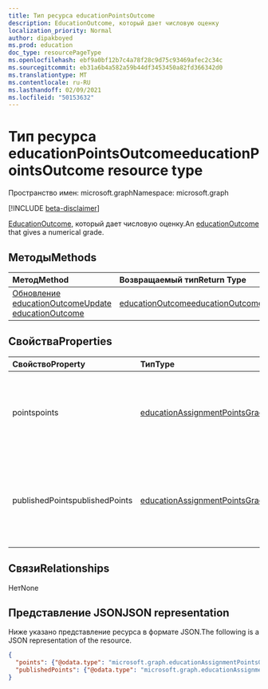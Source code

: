 ```yaml
---
title: Тип ресурса educationPointsOutcome
description: EducationOutcome, который дает числовую оценку
localization_priority: Normal
author: dipakboyed
ms.prod: education
doc_type: resourcePageType
ms.openlocfilehash: ebf9a0bf12b7c4a78f28c9d75c93469afec2c34c
ms.sourcegitcommit: eb31a6b4a582a59b44df3453450a82fd366342d0
ms.translationtype: MT
ms.contentlocale: ru-RU
ms.lasthandoff: 02/09/2021
ms.locfileid: "50153632"
---
```

# <a name="educationpointsoutcome-resource-type"></a><span data-ttu-id="16c86-103">Тип ресурса educationPointsOutcome</span><span class="sxs-lookup"><span data-stu-id="16c86-103">educationPointsOutcome resource type</span></span>

<span data-ttu-id="16c86-104">Пространство имен: microsoft.graph</span><span class="sxs-lookup"><span data-stu-id="16c86-104">Namespace: microsoft.graph</span></span>

[!INCLUDE [beta-disclaimer](../../includes/beta-disclaimer.md)]

<span data-ttu-id="16c86-105">[EducationOutcome,](educationoutcome.md) который дает числовую оценку.</span><span class="sxs-lookup"><span data-stu-id="16c86-105">An [educationOutcome](educationoutcome.md) that gives a numerical grade.</span></span>

## <a name="methods"></a><span data-ttu-id="16c86-106">Методы</span><span class="sxs-lookup"><span data-stu-id="16c86-106">Methods</span></span>

| <span data-ttu-id="16c86-107">Метод</span><span class="sxs-lookup"><span data-stu-id="16c86-107">Method</span></span>       | <span data-ttu-id="16c86-108">Возвращаемый тип</span><span class="sxs-lookup"><span data-stu-id="16c86-108">Return Type</span></span> | <span data-ttu-id="16c86-109">Описание</span><span class="sxs-lookup"><span data-stu-id="16c86-109">Description</span></span> |
|:-------------|:------------|:------------|
| [<span data-ttu-id="16c86-110">Обновление educationOutcome</span><span class="sxs-lookup"><span data-stu-id="16c86-110">Update educationOutcome</span></span>](../api/educationoutcome-update.md) | [<span data-ttu-id="16c86-111">educationOutcome</span><span class="sxs-lookup"><span data-stu-id="16c86-111">educationOutcome</span></span>](educationoutcome.md) | <span data-ttu-id="16c86-112">Обновление объекта educationOutcome.</span><span class="sxs-lookup"><span data-stu-id="16c86-112">Update educationOutcome object.</span></span> |

## <a name="properties"></a><span data-ttu-id="16c86-113">Свойства</span><span class="sxs-lookup"><span data-stu-id="16c86-113">Properties</span></span>

| <span data-ttu-id="16c86-114">Свойство</span><span class="sxs-lookup"><span data-stu-id="16c86-114">Property</span></span>     | <span data-ttu-id="16c86-115">Тип</span><span class="sxs-lookup"><span data-stu-id="16c86-115">Type</span></span>        | <span data-ttu-id="16c86-116">Описание</span><span class="sxs-lookup"><span data-stu-id="16c86-116">Description</span></span> |
|:-------------|:------------|:------------|
|<span data-ttu-id="16c86-117">points</span><span class="sxs-lookup"><span data-stu-id="16c86-117">points</span></span>|[<span data-ttu-id="16c86-118">educationAssignmentPointsGrade</span><span class="sxs-lookup"><span data-stu-id="16c86-118">educationAssignmentPointsGrade</span></span>](educationassignmentpointsgrade.md)|<span data-ttu-id="16c86-119">Числовая оценка, присвоенная преподавателем для этого задания.</span><span class="sxs-lookup"><span data-stu-id="16c86-119">The numeric grade the teacher has given the student for this assignment.</span></span>|
|<span data-ttu-id="16c86-120">publishedPoints</span><span class="sxs-lookup"><span data-stu-id="16c86-120">publishedPoints</span></span>|[<span data-ttu-id="16c86-121">educationAssignmentPointsGrade</span><span class="sxs-lookup"><span data-stu-id="16c86-121">educationAssignmentPointsGrade</span></span>](educationassignmentpointsgrade.md)|<span data-ttu-id="16c86-122">Копия свойства points, которая сделана при отписке оценки учащемуся.</span><span class="sxs-lookup"><span data-stu-id="16c86-122">A copy of the points property that is made when the grade is released to the student.</span></span>|

## <a name="relationships"></a><span data-ttu-id="16c86-123">Связи</span><span class="sxs-lookup"><span data-stu-id="16c86-123">Relationships</span></span>

<span data-ttu-id="16c86-124">Нет</span><span class="sxs-lookup"><span data-stu-id="16c86-124">None</span></span>

## <a name="json-representation"></a><span data-ttu-id="16c86-125">Представление JSON</span><span class="sxs-lookup"><span data-stu-id="16c86-125">JSON representation</span></span>

<span data-ttu-id="16c86-126">Ниже указано представление ресурса в формате JSON.</span><span class="sxs-lookup"><span data-stu-id="16c86-126">The following is a JSON representation of the resource.</span></span>

<!-- {
  "blockType": "resource",
  "optionalProperties": [

  ],
  "@odata.type": "microsoft.graph.educationPointsOutcome",
  "keyProperty": "id"
}-->

```json
{
  "points": {"@odata.type": "microsoft.graph.educationAssignmentPointsGrade"},
  "publishedPoints": {"@odata.type": "microsoft.graph.educationAssignmentPointsGrade"}
}
```

<!-- uuid: 16cd6b66-4b1a-43a1-adaf-3a886856ed98
2019-02-04 14:57:30 UTC -->
<!-- {
  "type": "#page.annotation",
  "description": "educationPointsOutcome resource",
  "keywords": "",
  "section": "documentation",
  "tocPath": ""
}-->

